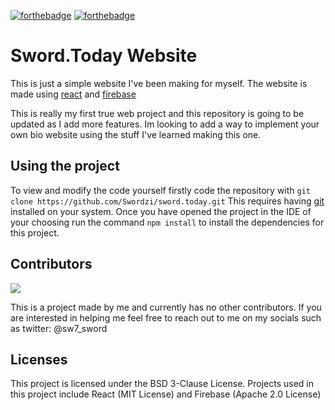 [![forthebadge](https://forthebadge.com/images/badges/made-with-typescript.svg)](https://forthebadge.com) [![forthebadge](https://forthebadge.com/images/badges/open-source.svg)](https://forthebadge.com)

# Sword.Today Website

This is just a simple website I've been making for myself.
The website is made using [react](https://reactjs.org/) and [firebase](https://firebase.google.com/)

This is really my first true web project and this repository is going to be updated as I add more features.
Im looking to add a way to implement your own bio website using the stuff I've learned making this one.

## Using the project

To view and modify the code yourself firstly code the repository
with `git clone https://github.com/Swordzi/sword.today.git`
This requires having [git](https://git-scm.com/) installed on your system.
Once you have opened the project in the IDE of your choosing run the command `npm install` to install the dependencies
for this project.

## Contributors

<a href="https://github.com/swordzi/sword.today/graphs/contributors">
  <img src="https://contrib.rocks/image?repo=swordzi/sword.today" />
</a>

This is a project made by me and currently has no other contributors. If you are interested in helping me feel free to
reach out to me on my socials such as twitter: @sw7_sword

## Licenses
This project is licensed under the BSD 3-Clause License. 
Projects used in this project include React (MIT License) and Firebase (Apache 2.0 License)

